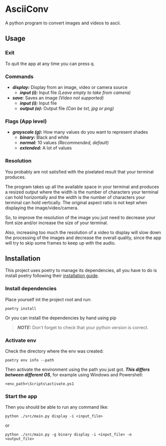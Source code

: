 # AsciiConv

A python program to convert images and videos to ascii.

## Usage
### Exit
To quit the app at any time you can press q.
### Commands
* ***display:*** Display from an image, video or camera source
  * _***input (i):***_ Input file _(Leave empty to take from camera)_
* ***save***: Saves an image _(Video not supported)_
  * _***input (i):***_ Input file
  * _***output (o):***_ Output file _(Can be txt, jpg or png)_
### Flags (App level)
* ***grayscale (g):*** How many values do you want to represent shades
  * _***binary:***_ Black and white
  * _***normal:***_ 10 values _(Recommended, default)_
  * _***extended:***_ A lot of values

### Resolution
You probably are not satisfied with the pixelated result that your terminal produces. 

The program takes up all the available space in your terminal and produces a resized output where the width is the number of characters your terminal can hold horizontally and the width is the number of characters your terminal can hold vertically. The original aspect ratio is not kept when displaying the image/video/camera.

So, to improve the resolution of the image you just need to decrease your font size and/or increase the size of your terminal.

Also, increasing too much the resolution of a video to display will slow down the processing of the images and decrease the overall quality, since the app will try to skip some frames to keep up with the audio.

## Installation
This project uses poetry to manage its dependencies, all you have to do is install poetry following their [installation guide](https://python-poetry.org/docs/).

### Install dependencies
Place yourself int the project root and run:
```properties
poetry install
```
Or you can install the dependencies by hand using pip

> _***NOTE:***_ Don't forget to check that your python version is correct.

### Activate env
Check the directory where the env was created:
```properties
poetry env info --path
```

Then activate the environment using the path you just got. ***This differs between different OS***, for example using Windows and Powershell:
```properties
<env_path>\Scripts\activate.ps1
```

### Start the app
Then you should be able to run any command like:

```properties
python ./src/main.py display -i <input_file>
```

or

```properties
python ./src/main.py -g binary display -i <input_file> -o <output_file>
```